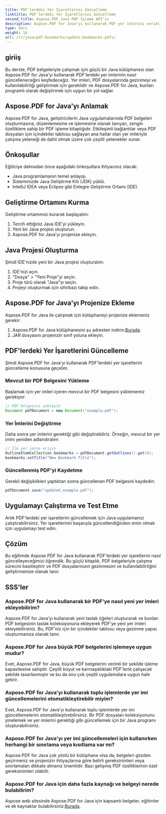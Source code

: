 ```yaml
---
title: PDF'lerdeki Yer İşaretlerini Güncelleme
linktitle: PDF'lerdeki Yer İşaretlerini Güncelleme
second_title: Aspose.PDF Java PDF İşleme API'si
description: Aspose.PDF for Java'yı kullanarak PDF yer imlerini verimli bir şekilde nasıl güncelleyeceğinizi öğrenin. Adım adım kılavuzumuz süreci basitleştirir.
type: docs
weight: 16
url: /tr/java/pdf-bookmarks/update-bookmarks-pdfs/
---
```


## giriiş

Bu derste, PDF belgeleriyle çalışmak için güçlü bir Java kütüphanesi olan Aspose.PDF for Java'yı kullanarak PDF'lerdeki yer imlerinin nasıl güncelleneceğini keşfedeceğiz. Yer imleri, PDF dosyalarında gezinmeyi ve kullanılabilirliği geliştirmek için gereklidir ve Aspose.PDF for Java, bunları programlı olarak değiştirmek için uygun bir yol sağlar.

## Aspose.PDF for Java'yı Anlamak

Aspose.PDF for Java, geliştiricilerin Java uygulamalarında PDF belgeleri oluşturmasına, düzenlemesine ve işlemesine olanak tanıyan, zengin özelliklere sahip bir PDF işleme kitaplığıdır. Etkileşimli bağlantılar veya PDF dosyaları için içindekiler tablosu sağlayan ana hatlar olan yer imleriyle çalışma yeteneği de dahil olmak üzere çok çeşitli yetenekler sunar.

## Önkoşullar

Eğiticiye dalmadan önce aşağıdaki önkoşullara ihtiyacınız olacak:

- Java programlamanın temel anlayışı.
- Sisteminizde Java Geliştirme Kiti (JDK) yüklü.
- IntelliJ IDEA veya Eclipse gibi Entegre Geliştirme Ortamı (IDE).

## Geliştirme Ortamını Kurma

Geliştirme ortamımızı kurarak başlayalım:

1. Tercih ettiğiniz Java IDE'yi yükleyin.
2. Yeni bir Java projesi oluşturun.
3. Aspose.PDF for Java'yı projenize ekleyin.

## Java Projesi Oluşturma

Şimdi IDE'nizde yeni bir Java projesi oluşturalım:

1. IDE'nizi açın.
2. "Dosya" > "Yeni Proje"yi seçin.
3. Proje türü olarak "Java"yı seçin.
4. Projeyi oluşturmak için sihirbazı takip edin.

## Aspose.PDF for Java'yı Projenize Ekleme

Aspose.PDF for Java ile çalışmak için kütüphaneyi projenize eklemeniz gerekir:

1.  Aspose.PDF for Java kütüphanesini şu adresten indirin:[Burada](https://releases.aspose.com/pdf/java/).
2. JAR dosyasını projenizin sınıf yoluna ekleyin.

## PDF'lerdeki Yer İşaretlerini Güncelleme

Şimdi Aspose.PDF for Java'yı kullanarak PDF'lerdeki yer işaretlerini güncelleme konusuna geçelim.

### Mevcut bir PDF Belgesini Yükleme

Başlamak için yer imleri içeren mevcut bir PDF belgesini yüklememiz gerekiyor:

```java
// PDF belgesini yükleyin
Document pdfDocument = new Document("example.pdf");
```

### Yer İmlerini Değiştirme

Daha sonra yer imlerini gerektiği gibi değiştirebiliriz. Örneğin, mevcut bir yer imini yeniden adlandıralım:

```java
// İlk yer imine erişin
OutlineItemCollection bookmarks = pdfDocument.getOutlines().get(0);
bookmarks.setTitle("New Bookmark Title");
```

### Güncellenmiş PDF'yi Kaydetme

Gerekli değişiklikleri yaptıktan sonra güncellenen PDF belgesini kaydedin:

```java
pdfDocument.save("updated_example.pdf");
```

## Uygulamayı Çalıştırma ve Test Etme

Artık PDF'lerdeki yer işaretlerini güncellemek için Java uygulamanızı çalıştırabilirsiniz. Yer işaretlerinin başarıyla güncellendiğinden emin olmak için uygulamayı test edin.

## Çözüm

Bu eğitimde Aspose.PDF for Java kullanarak PDF'lerdeki yer işaretlerini nasıl güncelleyeceğimizi öğrendik. Bu güçlü kitaplık, PDF belgeleriyle çalışma sürecini basitleştirir ve PDF dosyalarınızın gezinmesini ve kullanılabilirliğini geliştirmenize olanak tanır.

## SSS'ler

### Aspose.PDF for Java kullanarak bir PDF'ye nasıl yeni yer imleri ekleyebilirim?

Aspose.PDF for Java'yı kullanarak yeni taslak öğeleri oluşturarak ve bunları PDF belgesinin taslak koleksiyonuna ekleyerek PDF'ye yeni yer imleri ekleyebilirsiniz. Bu, PDF'niz için bir içindekiler tablosu veya gezinme yapısı oluşturmanıza olanak tanır.

### Aspose.PDF for Java büyük PDF belgelerini işlemeye uygun mudur?

Evet, Aspose.PDF for Java, büyük PDF belgelerini verimli bir şekilde işleme kapasitesine sahiptir. Çeşitli boyut ve karmaşıklıktaki PDF'lerle çalışacak şekilde tasarlanmıştır ve bu da onu çok çeşitli uygulamalara uygun hale getirir.

### Aspose.PDF for Java'yı kullanarak toplu işlemlerde yer imi güncellemelerini otomatikleştirebilir miyim?

Evet, Aspose.PDF for Java'yı kullanarak toplu işlemlerde yer imi güncellemelerini otomatikleştirebilirsiniz. Bir PDF dosyaları koleksiyonunu yinelemek ve yer imlerini gerektiği gibi güncellemek için bir Java programı oluşturabilirsiniz.

### Aspose.PDF for Java'yı yer imi güncellemeleri için kullanırken herhangi bir sınırlama veya kısıtlama var mı?

Aspose.PDF for Java çok yönlü bir kütüphane olsa da, belgeleri gözden geçirmeniz ve projenizin ihtiyaçlarına göre belirli gereksinimleri veya sınırlamaları dikkate almanız önemlidir. Bazı gelişmiş PDF özelliklerinin özel gereksinimleri olabilir.

### Aspose.PDF for Java için daha fazla kaynağı ve belgeyi nerede bulabilirim?

 Aspose web sitesinde Aspose.PDF for Java için kapsamlı belgeler, eğitimler ve ek kaynaklar bulabilirsiniz:[Burada](https://reference.aspose.com/pdf/java/).